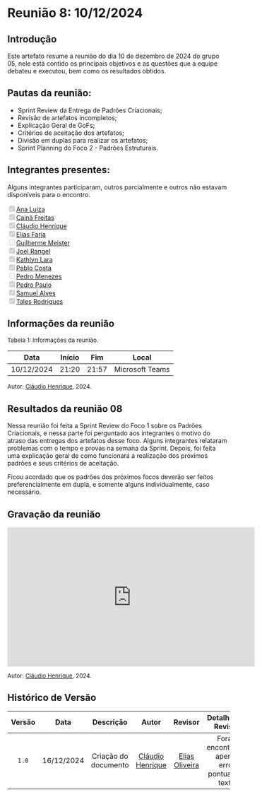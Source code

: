 
# Reunião 8: 10/12/2024

## Introdução

Este artefato resume a reunião do dia 10 de dezembro de 2024 do grupo 05, nele está contido os principais objetivos e as questões que a equipe debateu e executou, bem como os resultados obtidos.


## Pautas da reunião:

- Sprint Review da Entrega de Padrões Criacionais;
- Revisão de artefatos incompletos;
- Explicação Geral de GoFs;
- Critérios de aceitação dos artefatos;
- Divisão em duplas para realizar os artefatos;
- Sprint Planning do Foco 2 - Padrões Estruturais.

## Integrantes presentes:

Alguns integrantes participaram, outros parcialmente e outros não estavam disponíveis para o encontro.

<label><input type="checkbox" checked disabled>[Ana Luíza](https://github.com/analufernanndess)</label><br>
<label><input type="checkbox" checked disabled>[Cainã Freitas](https://github.com/freitasc)</label><br>
<label><input type="checkbox" checked disabled>[Cláudio Henrique](https://github.com/claudiohsc)</label><br>
<label><input type="checkbox" checked disabled>[Elias Faria](https://github.com/EliasOliver21)</label><br>
<label><input type="checkbox" unchecked disabled>[Guilherme Meister](https://github.com/gmeister18)</label><br>
<label><input type="checkbox" checked disabled>[Joel Rangel](https://github.com/JoelSRangel)</label><br>
<label><input type="checkbox" checked disabled>[Kathlyn Lara](https://github.com/klmurussi)</label><br>
<label><input type="checkbox" checked disabled>[Pablo Costa](https://github.com/pabloheika)</label><br>
<label><input type="checkbox" unchecked disabled>[Pedro Menezes](https://github.com/pedro-rodiguero)</label><br>
<label><input type="checkbox" checked disabled>[Pedro Paulo](https://github.com/pabloheika)</label><br>
<label><input type="checkbox" checked disabled>[Samuel Alves](https://github.com/samuelalvess)</label><br>
<label><input type="checkbox" checked disabled>[Tales Rodrigues](https://github.com/TalesRG)</label><br>



## Informações da reunião

<font size="2" >
<p> Tabela 1: Informações da reunião. </p>
</font>

| Data | Início | Fim | Local |
|:-:|:-:|:-:|:-:|
| 10/12/2024  | 21:20 | 21:57 | Microsoft Teams |

<font size="2" >

<p> 

  Autor: [Cláudio Henrique][ClaudioGH], 2024.
</p>

</font>

## Resultados da reunião 08

Nessa reunião foi feita a Sprint Review do Foco 1 sobre os Padrões Criacionais, e nessa parte foi perguntado aos integrantes o motivo do atraso das entregas dos artefatos desse foco. Alguns integrantes relataram problemas com o tempo e provas na semana da Sprint.
Depois, foi feita uma explicação geral de como funcionará a realização dos próximos padrões e seus critérios de aceitação. 

Ficou acordado que os padrões dos próximos focos deverão ser feitos preferencialmente em dupla, e somente alguns individualmente, caso necessário.


## Gravação da reunião

<iframe width="560" height="315" src="https://www.youtube.com/embed/qDrDx2pajac?si=JHAwhwiXNf9vRgxk" title="YouTube video player" frameborder="0" allow="accelerometer; autoplay; clipboard-write; encrypted-media; gyroscope; picture-in-picture; web-share" referrerpolicy="strict-origin-when-cross-origin" allowfullscreen></iframe>

<font size="2" >

<p> 

  Autor: [Cláudio Henrique][ClaudioGH], 2024. 
</p>

</font>

## Histórico de Versão

| Versão | Data | Descrição | Autor | Revisor|Detalhes da Revisão|
|:-:|:-:|:-:|:-:|:-:|:--:|
|`1.0`| 16/12/2024 | Criação do documento| [Cláudio Henrique][ClaudioGH] | [Elias Oliveira][EliasGH] | Foram encontrados apenas erros pontuais no texto. |

[AnaGH]: https://github.com/analufernanndess
[CainaGH]: https://github.com/freitasc
[ClaudioGH]: https://github.com/claudiohsc
[EliasGH]: https://github.com/EliasOliver21
[GuilhermeGH]: https://github.com/gmeister18
[JoelGH]: https://github.com/JoelSRangel
[KathlynGH]: https://github.com/klmurussi
[PabloGH]: https://github.com/pabloheika
[PedroRGH]: https://github.com/pedro-rodiguero
[PedroPGH]: https://github.com/Pedrin0030
[SamuelGH]: https://github.com/samuelalvess
[TalesGH]: https://github.com/TalesRG
